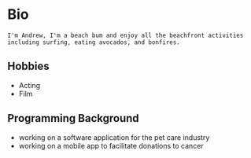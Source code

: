# Bio
	I'm Andrew, I'm a beach bum and enjoy all the beachfront activities including surfing, eating avocados, and bonfires.
## Hobbies
* Acting
* Film

## Programming Background
* working on a software application for the pet care industry
* working on a mobile app to facilitate donations to cancer